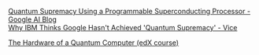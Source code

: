 [Quantum Supremacy Using a Programmable Superconducting Processor - Google AI Blog](https://ai.googleblog.com/2019/10/quantum-supremacy-using-programmable.html)  
[Why IBM Thinks Google Hasn't Achieved 'Quantum Supremacy' - Vice](https://www.vice.com/en_us/article/vb5jxd/why-ibm-thinks-google-hasnt-achieved-quantum-supremacy)  

[The Hardware of a Quantum Computer (edX course)](https://www.edx.org/course/hardware-of-quantum-computer)  

